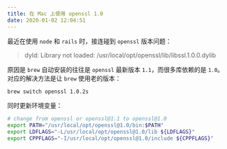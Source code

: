```yaml
---
title: 在 Mac 上使用 openssl 1.0
date: 2020-01-02 12:04:51
---
```


最近在使用 `node` 和 `rails` 时，接连碰到 `openssl` 版本问题：

> dyld: Library not loaded: /usr/local/opt/openssl/lib/libssl.1.0.0.dylib

原因是 `brew` 自动安装的往往是 `openssl` 最新版本 `1.1`，而很多库依赖的是 `1.0`。对应的解决方法是让 `brew` 使用老的版本：

```sh
brew switch openssl 1.0.2s
```

同时更新环境变量：

```sh
# change from openssl or openssl@1.1 to openssl@1.0
export PATH="/usr/local/opt/openssl@1.0/bin:$PATH"
export LDFLAGS="-L/usr/local/opt/openssl@1.0/lib ${LDFLAGS}"
export CPPFLAGS="-I/usr/local/opt/openssl@1.0/include ${CPPFLAGS}"
```
